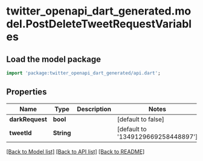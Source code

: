 # twitter_openapi_dart_generated.model.PostDeleteTweetRequestVariables

## Load the model package
```dart
import 'package:twitter_openapi_dart_generated/api.dart';
```

## Properties
Name | Type | Description | Notes
------------ | ------------- | ------------- | -------------
**darkRequest** | **bool** |  | [default to false]
**tweetId** | **String** |  | [default to '1349129669258448897']

[[Back to Model list]](../README.md#documentation-for-models) [[Back to API list]](../README.md#documentation-for-api-endpoints) [[Back to README]](../README.md)


